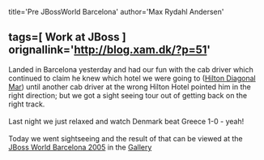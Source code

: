 title='Pre JBossWorld Barcelona'
author='Max Rydahl Andersen'

tags=[ Work at JBoss ]
orignallink='http://blog.xam.dk/?p=51'
---
<div><p>Landed in Barcelona yesterday and had our fun with the cab driver which continued to claim he knew which hotel we were going to (<a href="http://www.hilton.com/en/hi/hotels/index.jhtml?ctyhocn=BCNDMHI">Hilton Diagonal Mar</a>) until another cab driver at the wrong Hilton Hotel pointed him in the right direction; but we got a sight seeing tour out of getting back on the right track.
<br><br>
Last night we just relaxed and watch Denmark beat Greece 1-0 - yeah! 
<br><br>
Today we went sightseeing and the result of that can be viewed at the <a href="http://www.xam.dk/coppermine/thumbnails.php?album=64">JBoss World Barcelona 2005</a> in the <a href="http://coppermine.xam.dk">Gallery</a></p></div>

